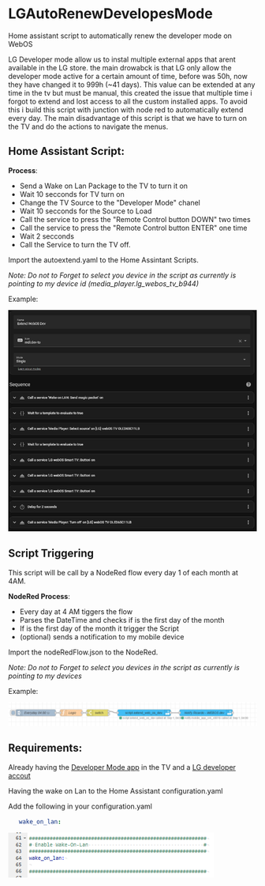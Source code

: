# LGAutoRenewDevelopesMode
Home assistant script to automatically renew the developer mode on WebOS

LG Developer mode allow us to instal multiple external apps that arent available in the LG store.
the main drowabck is that LG only allow the developer mode active for a certain amount of time, before was 50h, now they have changed it to 999h (~41 days).
This value can be extended at any time in the tv but must be manual, this created the issue that multiple time i forgot to extend and lost access to all the custom installed apps.
To avoid this i build this script with junction with node red to automatically extend every day.
The main disadvantage of this script is that we have to turn on the TV and do the actions to navigate the menus.

## Home Assistant Script:

**Process**:
- Send a Wake on Lan Package to the TV to turn it on
- Wait 10 secconds for TV turn on
- Change the TV Source to the "Developer Mode" chanel
- Wait 10 secconds for the Source to Load
- Call the service to press the "Remote Control button DOWN" two times
- Call the service to press the "Remote Control button ENTER" one time
- Wait 2 secconds
- Call the Service to turn the TV off.

Import the autoextend.yaml to the Home Assintant Scripts.

_Note: Do not to Forget to select you device in the script as currently is pointing to my device id (media_player.lg_webos_tv_b944)_

Example:

![Architecture Diagram](img/script.png)

## Script Triggering
This script will be call by a NodeRed flow every day 1 of each month at 4AM.

**NodeRed Process**:
- Every day at 4 AM tiggers the flow
- Parses the DateTime and checks if is the first day of the month
- If is the first day of the month it trigger the Script
- (optional) sends a notification to my mobile device


Import the nodeRedFlow.json to the NodeRed.

_Note: Do not to Forget to select you devices in the script as currently is pointing to my devices_


Example:

![Architecture Diagram](img/nodeRedFlow.png)


## Requirements:

Already having the [Developer Mode app](https://webostv.developer.lge.com/develop/getting-started/developer-mode-app#installing-developer-mode-app)  in the TV and a [LG developer accout](https://webostv.developer.lge.com/develop/getting-started/preparing-lg-account)



Having the wake on Lan to the Home Assistant configuration.yaml

Add the following in your configuration.yaml
 ```yaml
    wake_on_lan:
```
![Architecture Diagram](img/configurationYAML.png)

